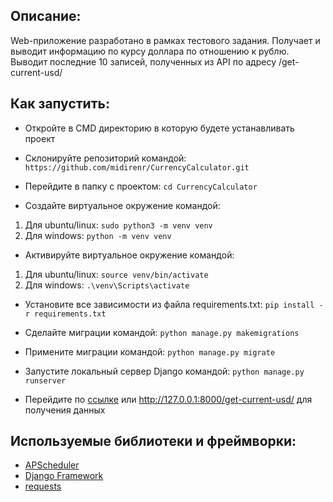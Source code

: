 ## Описание:
Web-приложение разработано в рамках тестового задания. Получает и выводит информацию по курсу доллара по отношению к рублю. Выводит последние 10 записей, полученных из API по адресу /get-current-usd/

## Как запустить:
- Откройте в CMD директорию в которую будете устанавливать проект
- Склонируйте репозиторий командой: ```https://github.com/midirenr/CurrencyCalculator.git```

- Перейдите в папку с проектом: ```cd CurrencyCalculator```

- Создайте виртуальное окружение командой:
1) Для ubuntu/linux: ```sudo python3 -m venv venv```
2) Для windows: ```python -m venv venv```

- Активируйте виртуальное окружение командой:
1) Для ubuntu/linux: ```source venv/bin/activate```
2) Для windows: ```.\venv\Scripts\activate```

- Установите все зависимости из файла requirements.txt: ```pip install -r requirements.txt```

- Сделайте миграции командой: ```python manage.py makemigrations```

- Примените миграции командой: ```python manage.py migrate```

- Запустите локальный сервер Django командой: ```python manage.py runserver```

- Перейдите по [ссылке](http://127.0.0.1:8000/get-current-usd/) или http://127.0.0.1:8000/get-current-usd/ для получения данных

## Используемые библиотеки и фреймворки:
- [APScheduler](https://pypi.org/project/APScheduler/)
- [Django Framework](https://www.djangoproject.com/)
- [requests](https://requests.readthedocs.io/en/latest/)
